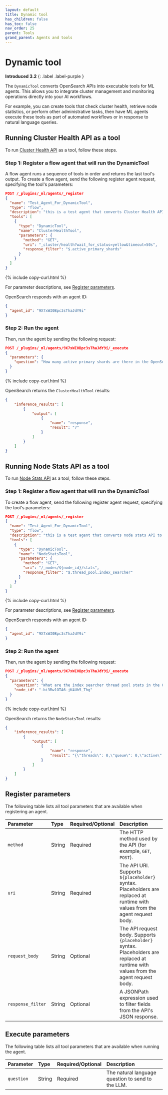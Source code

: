 ```yaml
---
layout: default
title: Dynamic tool
has_children: false
has_toc: false
nav_order: 25
parent: Tools
grand_parent: Agents and tools
---
```


<!-- vale off -->
# Dynamic tool
**Introduced 3.2**
{: .label .label-purple }
<!-- vale on -->

The `DynamicTool` converts OpenSearch APIs into executable tools for ML agents. This allows you to integrate cluster management and monitoring operations directly into your AI workflows.

For example, you can create tools that check cluster health, retrieve node statistics, or perform other administrative tasks, then have ML agents execute these tools as part of automated workflows or in response to natural language queries.

## Running Cluster Health API as a tool

To run [Cluster Health API]({{site.url}}{{site.baseurl}}/api-reference/cluster-api/cluster-health/) as a tool, follow these steps.

### Step 1: Register a flow agent that will run the DynamicTool

A flow agent runs a sequence of tools in order and returns the last tool's output. To create a flow agent, send the following register agent request, specifying the tool's parameters:

```json
POST /_plugins/_ml/agents/_register
{
  "name": "Test_Agent_For_DynamicTool",
  "type": "flow",
  "description": "this is a test agent that converts Cluster Health API to a tool via DynamicTool",
  "tools": [
    {
      "type": "DynamicTool",
      "name": "ClusterHealthTool",
      "parameters": {
        "method": "GET",
        "uri": "_cluster/health?wait_for_status=yellow&timeout=50s",
        "response_filter": "$.active_primary_shards"
      }
    }
  ]
}
```
{% include copy-curl.html %} 

For parameter descriptions, see [Register parameters](#register-parameters).

OpenSearch responds with an agent ID:

```json
{
  "agent_id": "9X7xWI0Bpc3sThaJdY9i"
}
```

### Step 2: Run the agent

Then, run the agent by sending the following request:

```json
POST /_plugins/_ml/agents/9X7xWI0Bpc3sThaJdY9i/_execute
{
  "parameters": {
    "question": "How many active primary shards are there in the OpenSearch cluster?"
  }
}
```
{% include copy-curl.html %} 

OpenSearch returns the `ClusterHealthTool` results:

```json
{
    "inference_results": [
        {
            "output": [
                {
                    "name": "response",
                    "result": "7"
                }
            ]
        }
    ]
}
```

## Running Node Stats API as a tool

To run [Node Stats API]({{site.url}}{{site.baseurl}}/api-reference/nodes-apis/nodes-stats/) as a tool, follow these steps.

### Step 1: Register a flow agent that will run the DynamicTool

To create a flow agent, send the following register agent request, specifying the tool's parameters:

```json
POST /_plugins/_ml/agents/_register
{
  "name": "Test_Agent_For_DynamicTool",
  "type": "flow",
  "description": "this is a test agent that converts node stats API to a tool via DynamicTool",
  "tools": [
    {
      "type": "DynamicTool",
      "name": "NodeStatsTool",
      "parameters": {
        "method": "GET",
        "uri": "/_nodes/${node_id}/stats",
        "response_filter": "$.thread_pool.index_searcher"
      }
    }
  ]
}
```
{% include copy-curl.html %} 

For parameter descriptions, see [Register parameters](#register-parameters).

OpenSearch responds with an agent ID:

```json
{
  "agent_id": "9X7xWI0Bpc3sThaJdY9i"
}
```

### Step 2: Run the agent

Then, run the agent by sending the following request:

```json
POST /_plugins/_ml/agents/9X7xWI0Bpc3sThaJdY9i/_execute
{
  "parameters": {
    "question": "What are the index searcher thread pool stats in the OpenSearch cluster?",
    "node_id": "-bi3Rw1OTA6-jK4Uh5_Thg"
  }
}
```
{% include copy-curl.html %} 

OpenSearch returns the `NodeStatsTool` results:

```json
{
    "inference_results": [
        {
            "output": [
                {
                    "name": "response",
                    "result": "{\"threads\": 0,\"queue\": 0,\"active\": 0,\"rejected\": 0,\"largest\": 0,\"completed\": 0,\"total_wait_time_in_nanos\": 0}"
                }
            ]
        }
    ]
}
```


## Register parameters

The following table lists all tool parameters that are available when registering an agent.


| Parameter | Type | Required/Optional | Description |
|:---|:---|:---|:---|
| `method` | String | Required | The HTTP method used by the API (for example, `GET`, `POST`).                                                                               |
| `uri` | String | Required | The API URI. Supports `${placeholder}` syntax. Placeholders are replaced at runtime with values from the agent request body. |
| `request_body`    | String | Optional | The API request body. Supports `{placeholder}` syntax. Placeholders are replaced at runtime with values from the agent request body. |
| `response_filter` | String | Optional | A JSONPath expression used to filter fields from the API's JSON response. |


## Execute parameters

The following table lists all tool parameters that are available when running the agent.

Parameter	| Type | Required/Optional | Description	
:--- | :--- | :--- | :---
`question` | String | Required | The natural language question to send to the LLM. 